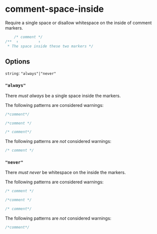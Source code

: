 # comment-space-inside

Require a single space or disallow whitespace on the inside of comment markers.

```css
    /* comment */
/**  ↑         ↑
 * The space inside these two markers */
```

## Options

`string`: `"always"|"never"`

### `"always"`

There *must always* be a single space inside the markers.

The following patterns are considered warnings:

```css
/*comment*/
```

```css
/*comment */
```

```css
/* comment*/
```

The following patterns are *not* considered warnings:

```css
/* comment */
```

### `"never"`

There *must never* be whitespace on the inside the markers.

The following patterns are considered warnings:

```css
/* comment */
```

```css
/*comment */
```

```css
/* comment*/
```

The following patterns are *not* considered warnings:

```css
/*comment*/
```

